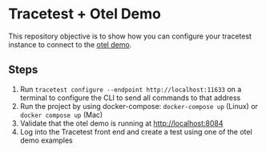 # Tracetest + Otel Demo

This repository objective is to show how you can configure your tracetest instance to connect to the [otel demo](https://github.com/open-telemetry/opentelemetry-demo).

## Steps

1. Run `tracetest configure --endpoint http://localhost:11633` on a terminal to configure the CLI to send all commands to that address
2. Run the project by using docker-compose: `docker-compose up` (Linux) or `docker compose up` (Mac)
3. Validate that the otel demo is running at <http://localhost:8084>
4. Log into the Tracetest front end and create a test using one of the otel demo examples
